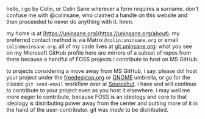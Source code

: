 hello, i go by Colin, or Colin Sane wherever a form requires a surname.
don't confuse me with @colinsane, who claimed a handle on this website and then proceeded to never do anything with it. hmm.

my home is at [https://uninsane.org](https://uninsane.org/about).
my preferred contact method is via Matrix `@colin:uninsane.org` or email `colin@uninsane.org`.
all of my code lives at [git.uninsane.org](https://git.uninsane.org): what you see on my Microsoft GitHub profile here
are mirrors of a subset of repos from there because a handful of FOSS projects i contribute
to host on MS GitHub.

to projects considering a move away from MS GitHub, i say: please do!
host your project under the [freedesktop.org](https://www.freedesktop.org/wiki/NewProject/) or [GNOME](https://gitlab.gnome.org/GNOME) umbrella,
or go for the classic `git send-email` workflow over at [Sourcehut](https://sourcehut.org/).
i have and will continue to contribute to your project even as you host it elsewhere.
i may well me _more_ eager to contribute, because FOSS is an ideology and core to that
ideology is distributing power away from the center and putting more of it in the hand
of the user-contributor. git was _made_ to be distributed.
